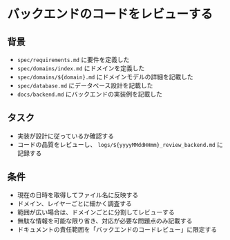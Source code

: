 # バックエンドのコードをレビューする

## 背景

- `spec/requirements.md` に要件を定義した
- `spec/domains/index.md` にドメインを定義した
- `spec/domains/${domain}.md` にドメインモデルの詳細を記載した
- `spec/database.md` にデータベース設計を記載した
- `docs/backend.md` にバックエンドの実装例を記載した

## タスク

- 実装が設計に従っているか確認する
- コードの品質をレビューし、 `logs/${yyyyMMddHHmm}_review_backend.md` に記録する

## 条件

- 現在の日時を取得してファイル名に反映する
- ドメイン、レイヤーごとに細かく調査する
- 範囲が広い場合は、ドメインごとに分割してレビューする
- 無駄な情報を可能な限り省き、対応が必要な問題点のみ記載する
- ドキュメントの責任範囲を「バックエンドのコードレビュー」に限定する
